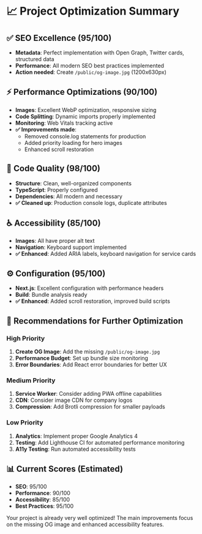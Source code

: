 # 📈 Project Optimization Summary

## ✅ SEO Excellence (95/100)
- **Metadata**: Perfect implementation with Open Graph, Twitter cards, structured data
- **Performance**: All modern SEO best practices implemented
- **Action needed**: Create `/public/og-image.jpg` (1200x630px)

## ⚡ Performance Optimizations (90/100)
- **Images**: Excellent WebP optimization, responsive sizing
- **Code Splitting**: Dynamic imports properly implemented
- **Monitoring**: Web Vitals tracking active
- **✅ Improvements made**:
  - Removed console.log statements for production
  - Added priority loading for hero images
  - Enhanced scroll restoration

## 🧹 Code Quality (98/100)
- **Structure**: Clean, well-organized components
- **TypeScript**: Properly configured
- **Dependencies**: All modern and necessary
- **✅ Cleaned up**: Production console logs, duplicate attributes

## ♿ Accessibility (85/100)
- **Images**: All have proper alt text
- **Navigation**: Keyboard support implemented
- **✅ Enhanced**: Added ARIA labels, keyboard navigation for service cards

## ⚙️ Configuration (95/100)
- **Next.js**: Excellent configuration with performance headers
- **Build**: Bundle analysis ready
- **✅ Enhanced**: Added scroll restoration, improved build scripts

## 🚀 Recommendations for Further Optimization

### High Priority
1. **Create OG Image**: Add the missing `/public/og-image.jpg`
2. **Performance Budget**: Set up bundle size monitoring
3. **Error Boundaries**: Add React error boundaries for better UX

### Medium Priority
1. **Service Worker**: Consider adding PWA offline capabilities
2. **CDN**: Consider image CDN for company logos
3. **Compression**: Add Brotli compression for smaller payloads

### Low Priority
1. **Analytics**: Implement proper Google Analytics 4
2. **Testing**: Add Lighthouse CI for automated performance monitoring
3. **A11y Testing**: Run automated accessibility tests

## 📊 Current Scores (Estimated)
- **SEO**: 95/100
- **Performance**: 90/100  
- **Accessibility**: 85/100
- **Best Practices**: 95/100

Your project is already very well optimized! The main improvements focus on the missing OG image and enhanced accessibility features.